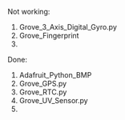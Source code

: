 Not working:
1. Grove_3_Axis_Digital_Gyro.py
2. Grove_Fingerprint
3. 


Done:
1. Adafruit_Python_BMP
2. Grove_GPS.py
3. Grove_RTC.py
4. Grove_UV_Sensor.py
5. 

